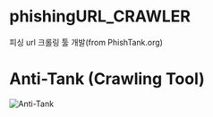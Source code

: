 # phishingURL_CRAWLER

피싱 url 크롤링 툴 개발(from PhishTank.org)

# Anti-Tank (Crawling Tool)
![Anti-Tank](https://github.com/MOBITOA/phishingURL_CRAWLER/assets/75918176/1a24db6e-a186-441c-8eea-1be9820f89b8)
